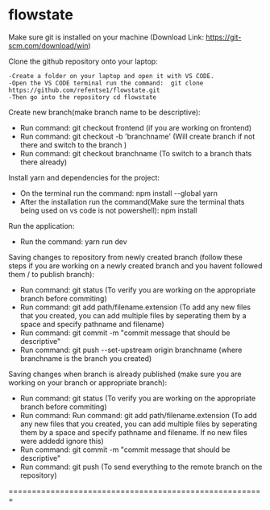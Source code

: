 # flowstate


Make sure git is installed on your machine (Download Link: https://git-scm.com/download/win) 

Clone the github repository onto your laptop:

    -Create a folder on your laptop and open it with VS CODE.
    -Open the VS CODE terminal run the command:  git clone https://github.com/refentse1/flowstate.git
    -Then go into the repository cd flowstate

  
Create new branch(make branch name to be descriptive):
  - Run command: git checkout frontend (if you are working on frontend)
  - Run command: git checkout -b 'branchname' (Will create branch if not there and switch to the branch )
  - Run command: git checkout branchname (To switch to a branch thats there already)
    
    
Install yarn and dependencies for the project:
  - On the terminal run the command: npm install --global yarn 
  - After the installation run the command(Make sure the terminal thats being used on vs code is not powershell): npm install
  
Run the application:
  - Run the command: yarn run dev
  

Saving changes to repository from newly created branch (follow these steps if you are working on a newly created branch and you havent followed them / to publish branch):
  - Run command: git status (To verify you are working on the appropriate branch before commiting)
  - Run command: git add path/filename.extension (To add any new files that you created, you can add multiple files by seperating them by a space and specify pathname and filename)
  - Run command: git commit -m "commit message that should be descriptive"
  - Run command: git push --set-upstream origin branchname (where branchname is the branch you created)
  
  
Saving changes when branch is already published (make sure you are working on your branch or appropriate branch):
  - Run command: git status (To verify you are working on the appropriate branch before commiting)
  - Run command: Run command: git add path/filename.extension (To add any new files that you created, you can add multiple files by seperating them by a space and specify pathname and filename. If no new files were addedd ignore this)
  - Run command: git commit -m "commit message that should be descriptive"
  - Run command: git push (To send everything to the remote branch on the repository)

  
=======================================================
